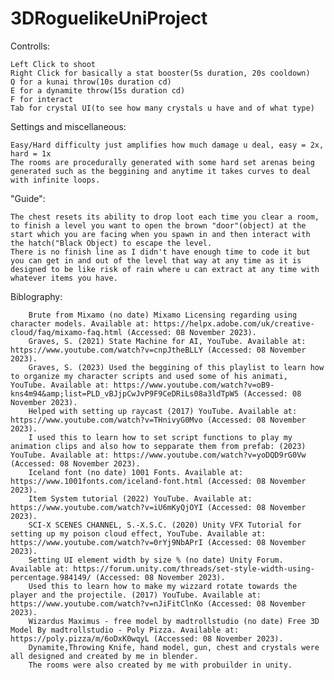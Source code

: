 # 3DRoguelikeUniProject
Controlls:

    Left Click to shoot
    Right Click for basically a stat booster(5s duration, 20s cooldown)
    Q for a kunai throw(10s duration cd)
    E for a dynamite throw(15s duration cd)
    F for interact
    Tab for crystal UI(to see how many crystals u have and of what type)
Settings and miscellaneous:

    Easy/Hard difficulty just amplifies how much damage u deal, easy = 2x, hard = 1x
    The rooms are procedurally generated with some hard set arenas being generated such as the beggining and anytime it takes curves to deal with infinite loops.

"Guide":

    The chest resets its ability to drop loot each time you clear a room, to finish a level you want to open the brown "door"(object) at the start which you are facing when you spawn in and then interact with the hatch("Black Object) to escape the level. 
    There is no finish line as I didn't have enough time to code it but you can get in and out of the level that way at any time as it is designed to be like risk of rain where u can extract at any time with whatever items you have.
    
Biblography:
        
        Brute from Mixamo (no date) Mixamo Licensing regarding using character models. Available at: https://helpx.adobe.com/uk/creative-cloud/faq/mixamo-faq.html (Accessed: 08 November 2023). 
        Graves, S. (2021) State Machine for AI, YouTube. Available at: https://www.youtube.com/watch?v=cnpJtheBLLY (Accessed: 08 November 2023). 
        Graves, S. (2023) Used the beggining of this playlist to learn how to organize my character scripts and used some of his animati, YouTube. Available at: https://www.youtube.com/watch?v=oB9-kns4m94&amp;list=PLD_vBJjpCwJvP9F9CeDRiLs08a3ldTpW5 (Accessed: 08 November 2023). 
        Helped with setting up raycast (2017) YouTube. Available at: https://www.youtube.com/watch?v=THnivyG0Mvo (Accessed: 08 November 2023). 
        I used this to learn how to set script functions to play my animation clips and also how to sepparate them from prefab: (2023) YouTube. Available at: https://www.youtube.com/watch?v=yoDQD9rG0Vw (Accessed: 08 November 2023). 
        Iceland font (no date) 1001 Fonts. Available at: https://www.1001fonts.com/iceland-font.html (Accessed: 08 November 2023). 
        Item System tutorial (2022) YouTube. Available at: https://www.youtube.com/watch?v=iU6mKyQjOYI (Accessed: 08 November 2023). 
        SCI-X SCENES CHANNEL, S.-X.S.C. (2020) Unity VFX Tutorial for setting up my poison cloud effect, YouTube. Available at: https://www.youtube.com/watch?v=0rYj9NbAPrI (Accessed: 08 November 2023). 
        Setting UI element width by size % (no date) Unity Forum. Available at: https://forum.unity.com/threads/set-style-width-using-percentage.984149/ (Accessed: 08 November 2023). 
        Used this to learn how to make my wizzard rotate towards the player and the projectile. (2017) YouTube. Available at: https://www.youtube.com/watch?v=nJiFitClnKo (Accessed: 08 November 2023). 
        Wizardus Maximus - free model by madtrollstudio (no date) Free 3D Model By madtrollstudio - Poly Pizza. Available at: https://poly.pizza/m/6oDxK0wqyL (Accessed: 08 November 2023). 
        Dynamite,Throwing Knife, hand model, gun, chest and crystals were all designed and created by me in blender.
        The rooms were also created by me with probuilder in unity.
